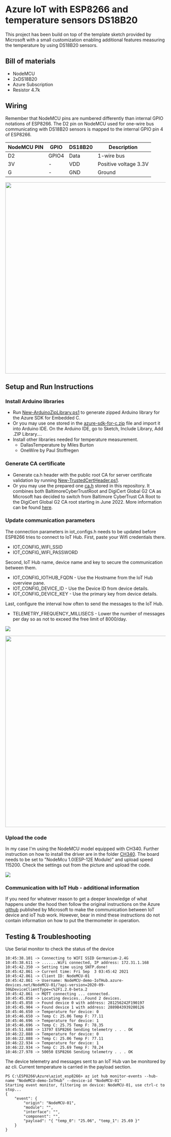 # Azure IoT with ESP8266 and temperature sensors DS18B20
This project has been build on top of the template sketch provided by Microsoft with a small customization enabling additional features measuring the temperature by using DS18B20 sensors.   

## Bill of materials
- NodeMCU
- 2xDS18B20
- Azure Subscription
- Resistor 4.7k

## Wiring

Remember that NodeMCU pins are numbered differently than internal GPIO notations of ESP8266. The D2 pin on NodeMCU used for one-wire bus communicating with DS18B20 sensors is mapped to the internal GPIO pin 4 of ESP8266.

| NodeMCU PIN      | GPIO | DS18B20 | Description |
| ----------- | ----------- | -----|-----|
| D2      | GPIO4       |  Data | 1-wire bus |
| 3V   | -        | VDD | Positive voltage 3.3V |
| G | - | GND | Ground |


<img src="https://github.com/czpene1/ESP8266/blob/master/Azure/aziot_esp8266_ds18b20/docs/breadboard.png" width="600">

## Setup and Run Instructions

### Install Arduino libraries
- Run [New-ArduinoZipLibrary.ps1](files/New-ArduinoZipLibrary.ps1) to generate zipped Arduino library for the Azure SDK for Embedded C.
- Or you may use one stored in the [azure-sdk-for-c.zip](files/azure-sdk-for-c.zip) file and import it into Arduino IDE. On the Arduino IDE, go to Sketch, Include Library, Add .ZIP Library....
- Install other libraries needed for temperature measurement. 
  - DallasTemperature by Miles Burton
  - OneWire by Paul Stoffregen

### Generate CA certificate
- Generate ca.h header with the public root CA for server certificate validation by running [New-TrustedCertHeader.ps1](files/New-TrustedCertHeader.ps1).
- Or you may use the prepared one [ca.h](ca.h) stored in this repository. It combines both BaltimoreCyberTrustRoot and DigiCert Global G2 CA as Microsoft has decided to switch from Baltimore CyberTrust CA Root to the DigiCert Global G2 CA root starting in June 2022. More information can be found [here](
https://techcommunity.microsoft.com/t5/internet-of-things/azure-iot-tls-critical-changes-are-almost-here-and-why-you/ba-p/2393169).

### Update communication parameters

The connection parameters in iot_configs.h needs to be updated before ESP8266 tries to connect to IoT Hub. 
First, paste your Wifi credentials there. 
- IOT_CONFIG_WIFI_SSID
- IOT_CONFIG_WIFI_PASSWORD

Second, IoT Hub name, device name and key to secure the communication between them.
- IOT_CONFIG_IOTHUB_FQDN - Use the Hostname from the IoT Hub overview pane.
- IOT_CONFIG_DEVICE_ID - Use the Device ID from device details.
- IOT_CONFIG_DEVICE_KEY - Use the primary key from device details.

Last, configure the interval how often to send the messages to the IoT Hub. 
- TELEMETRY_FREQUENCY_MILLISECS - Lower the number of messages per day so as not to exceed the free limit of 8000/day.


![](docs/iot_configs.h.png)

<img src="https://github.com/czpene1/ESP8266/blob/master/Azure/aziot_esp8266_ds18b20/docs/primary_key.png" width="600">

### Upload the code
In my case I'm using the NodeMCU model equipped with CH340. Further instruction on how to install the driver are in the folder [CH340](../CH340/Readme.md). 
The board needs to be set to "NodeMcu 1.0(ESP-12E Module)" and upload speed 115200.
Check the settings out from the picture and upload the code.

![](docs/Tools.PNG)


### Communication with IoT Hub - additional information
If you need for whatever reason to get a deeper knowledge of what happens under the hood then follow the original instructions on the Azure [github](https://github.com/Azure/azure-sdk-for-c/tree/main/sdk/samples/iot/aziot_esp8266) published by Microsoft to make the communication between IoT device and ioT hub work.
However, bear in mind these instructions do not contain information on how to put the thermometer in operation.

## Testing & Troubleshooting
Use Serial monitor to check the status of the device 

```
10:45:38.101 -> Connecting to WIFI SSID Germanium-2.4G
10:45:38.611 -> .......WiFi connected, IP address: 172.31.1.168
10:45:42.350 -> Setting time using SNTP.done!
10:45:42.861 -> Current time: Fri Sep  3 03:45:42 2021
10:45:42.861 -> Client ID: NodeMCU-01
10:45:42.861 -> Username: NodeMCU-demo-IoTHub.azure-devices.net/NodeMCU-01/?api-version=2020-09-30&DeviceClientType=c%2F1.2.0-beta.2
10:45:42.861 -> MQTT connecting ... connected.
10:45:45.858 -> Locating devices...Found 2 devices.
10:45:45.858 -> Found device 0 with address: 281256242F190197
10:45:45.904 -> Found device 1 with address: 2889B43939200126
10:45:46.650 -> Temperature for device: 0
10:45:46.650 -> Temp C: 25.06 Temp F: 77.11
10:45:46.696 -> Temperature for device: 1
10:45:46.696 -> Temp C: 25.75 Temp F: 78.35
10:45:51.688 -> 13797 ESP8266 Sending telemetry . . . OK
10:46:22.888 -> Temperature for device: 0
10:46:22.888 -> Temp C: 25.06 Temp F: 77.11
10:46:22.934 -> Temperature for device: 1
10:46:22.934 -> Temp C: 25.69 Temp F: 78.24
10:46:27.978 -> 50050 ESP8266 Sending telemetry . . . OK
```

The device telemetry and messages sent to an IoT Hub van be monitored by az cli. Current temperature is carried in the payload section.   

```
PS C:\ESP8266\Azure\aziot_esp8266> az iot hub monitor-events --hub-name "NodeMCU-demo-IoTHub" --device-id "NodeMCU-01"
Starting event monitor, filtering on device: NodeMCU-01, use ctrl-c to stop...
{
    "event": {
        "origin": "NodeMCU-01",
        "module": "",
        "interface": "",
        "component": "",
        "payload": "{ "temp_0": "25.06", "temp_1": 25.69 }"
    }
}
```



